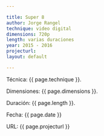 ```yaml
---

title: Super 8
author: Jorge Rangel
technique: video digital
dimensions: 720p
length: varias duraciones
year: 2015 - 2016
projecturl:
layout: default

---
```


Técnica: {{ page.technique }}.

Dimensiones: {{ page.dimensions }}.

Duración: {{ page.length }}.

Fecha: {{ page.date }}

URL: {{ page.projecturl }}